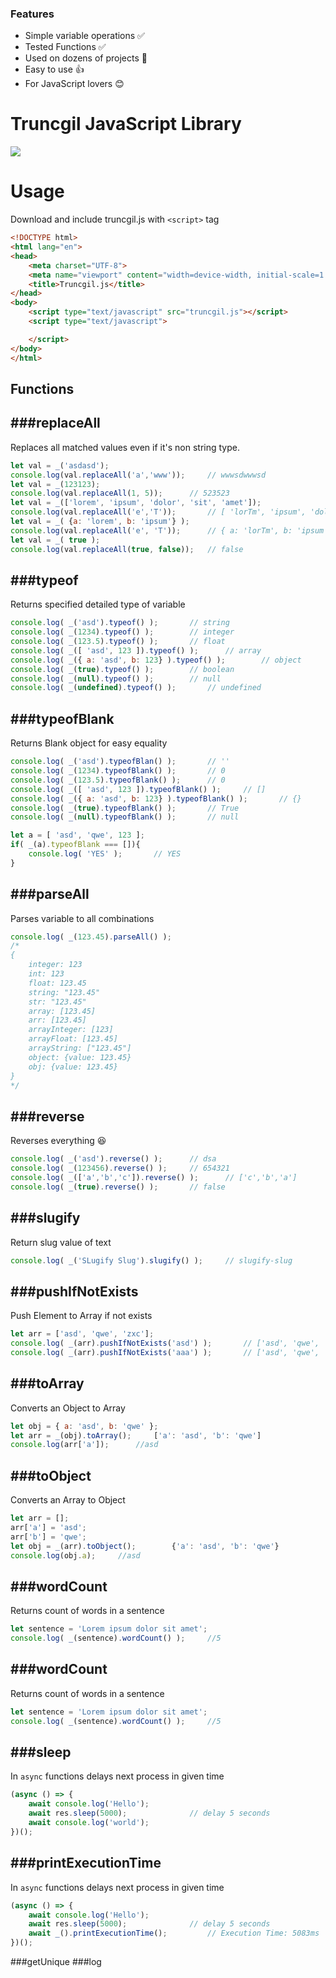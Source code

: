 ### Features

- Simple variable operations :white_check_mark:
- Tested Functions :white_check_mark:
- Used on dozens of projects :muscle:
- Easy to use :+1:
- For JavaScript lovers :blush:

# Truncgil JavaScript Library

![](https://www.truncgil.com.tr/tr.png)


Usage
=============
Download and include truncgil.js with `<script>` tag
```html
<!DOCTYPE html>
<html lang="en">
<head>
    <meta charset="UTF-8">
    <meta name="viewport" content="width=device-width, initial-scale=1.0">
    <title>Truncgil.js</title>
</head>
<body>
	<script type="text/javascript" src="truncgil.js"></script>
	<script type="text/javascript">

	</script>
</body>
</html>
```

Functions
-------------

###replaceAll
----
Replaces all matched values even if it's non string type.
```javascript
let val = _('asdasd');
console.log(val.replaceAll('a','www'));		// wwwsdwwwsd
let val = _(123123);
console.log(val.replaceAll(1, 5));		// 523523
let val = _(['lorem', 'ipsum', 'dolor', 'sit', 'amet']);
console.log(val.replaceAll('e','T'));		// [ 'lorTm', 'ipsum', 'dolor', 'sit', 'amTt' ]
let val = _( {a: 'lorem', b: 'ipsum'} );
console.log(val.replaceAll('e', 'T'));		// { a: 'lorTm', b: 'ipsum' }
let val = _( true );
console.log(val.replaceAll(true, false));	// false
```
###typeof
----
Returns specified detailed type of variable
```javascript
console.log( _('asd').typeof() );		// string
console.log( _(1234).typeof() );		// integer
console.log( _(123.5).typeof() );		// float
console.log( _([ 'asd', 123 ]).typeof() );		// array
console.log( _({ a: 'asd', b: 123} ).typeof() );		// object
console.log( _(true).typeof() );		// boolean
console.log( _(null).typeof() );		// null
console.log( _(undefined).typeof() );		// undefined
```

###typeofBlank
----
Returns Blank object for easy equality
```javascript
console.log( _('asd').typeofBlan() );		// ''
console.log( _(1234).typeofBlank() );		// 0
console.log( _(123.5).typeofBlank() );		// 0
console.log( _([ 'asd', 123 ]).typeofBlank() );		// []
console.log( _({ a: 'asd', b: 123} ).typeofBlank() );		// {}
console.log( _(true).typeofBlank() );		// True
console.log( _(null).typeofBlank() );		// null

let a = [ 'asd', 'qwe', 123 ];
if( _(a).typeofBlank === []){
	console.log( 'YES' );		// YES
}
```

###parseAll
----
Parses variable to all combinations
```javascript
console.log( _(123.45).parseAll() );
/*
{
	integer: 123
	int: 123
	float: 123.45
	string: "123.45"
	str: "123.45"
	array: [123.45]
	arr: [123.45]
	arrayInteger: [123]
	arrayFloat: [123.45]
	arrayString: ["123.45"]
	object: {value: 123.45}
	obj: {value: 123.45}
}
*/
```
###reverse
----
Reverses everything :satisfied:
```javascript
console.log( _('asd').reverse() );		// dsa
console.log( _(123456).reverse() );		// 654321
console.log( _(['a','b','c']).reverse() );		// ['c','b','a']
console.log( _(true).reverse() );		// false
```

###slugify
----
Return slug value of text
```javascript
console.log( _('SLugify Slug').slugify() );		// slugify-slug
```

###pushIfNotExists
----
Push Element to Array if not exists
```javascript
let arr = ['asd', 'qwe', 'zxc'];
console.log( _(arr).pushIfNotExists('asd') );		// ['asd', 'qwe', 'zxc']
console.log( _(arr).pushIfNotExists('aaa') );		// ['asd', 'qwe', 'zxc', 'aaa']
```

###toArray
----
Converts an Object to Array
```javascript
let obj = { a: 'asd', b: 'qwe' };
let arr = _(obj).toArray();		['a': 'asd', 'b': 'qwe']
console.log(arr['a']);		//asd
```

###toObject
----
Converts an Array to Object
```javascript
let arr = [];
arr['a'] = 'asd';
arr['b'] = 'qwe';
let obj = _(arr).toObject();		{'a': 'asd', 'b': 'qwe'}
console.log(obj.a);		//asd
```

###wordCount
----
Returns count of words in a sentence
```javascript
let sentence = 'Lorem ipsum dolor sit amet';
console.log( _(sentence).wordCount() );		//5
```

###wordCount
----
Returns count of words in a sentence
```javascript
let sentence = 'Lorem ipsum dolor sit amet';
console.log( _(sentence).wordCount() );		//5
```

###sleep
----
In `async` functions delays next process in given time
```javascript
(async () => {
    await console.log('Hello');
    await res.sleep(5000);				// delay 5 seconds
	await console.log('world');
})();
```

###printExecutionTime
----
In `async` functions delays next process in given time
```javascript
(async () => {
    await console.log('Hello');
    await res.sleep(5000);				// delay 5 seconds
	await _().printExecutionTime();			// Execution Time: 5083ms
})();
```

###getUnique
###log








